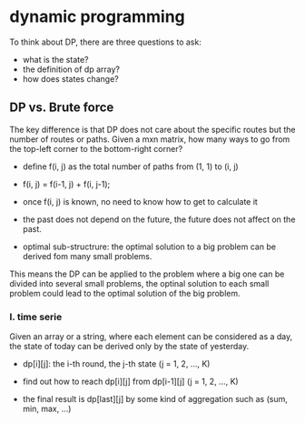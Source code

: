 # dynamic programming

To think about DP, there are three questions to ask:

* what is the state? 
* the definition of dp array? 
* how does states change?

## DP vs. Brute force

The key difference is that DP does not care about the specific routes but the number of routes or paths. Given a mxn matrix, how many ways to go from the top-left corner to the bottom-right corner?

* define f(i, j) as the total number of paths from (1, 1) to (i, j)

* f(i, j) = f(i-1, j) + f(i, j-1);

* once f(i, j) is known, no need to know how to get to calculate it

* the past does not depend on the future, the future does not affect on the past.

* optimal sub-structrure: the optimal solution to a big problem can be derived fom many small problems.

This means the DP can be applied to the problem where a big one can be divided into several small problems, the optinal solution to each small problem could lead to the optimal solution of the big problem.

### I. time serie

Given an array or a string, where each element can be considered as a day, the state of today can be derived only by the state of yesterday. 

* dp[i][j]: the i-th round, the j-th state (j = 1, 2, ..., K)

* find out how to reach dp[i][j] from dp[i-1][j] (j = 1, 2, ..., K)

* the final result is dp[last][j] by some kind of aggregation such as (sum, min, max, ...)


